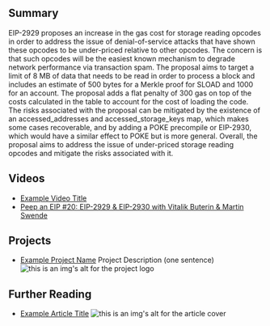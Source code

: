 ## Summary

EIP-2929 proposes an increase in the gas cost for storage reading opcodes in order to address the issue of denial-of-service attacks that have shown these opcodes to be under-priced relative to other opcodes. The concern is that such opcodes will be the easiest known mechanism to degrade network performance via transaction spam. The proposal aims to target a limit of 8 MB of data that needs to be read in order to process a block and includes an estimate of 500 bytes for a Merkle proof for SLOAD and 1000 for an account. The proposal adds a flat penalty of 300 gas on top of the costs calculated in the table to account for the cost of loading the code. The risks associated with the proposal can be mitigated by the existence of an accessed_addresses and accessed_storage_keys map, which makes some cases recoverable, and by adding a POKE precompile or EIP-2930, which would have a similar effect to POKE but is more general. Overall, the proposal aims to address the issue of under-priced storage reading opcodes and mitigate the risks associated with it.

## Videos

- [Example Video Title](https://www.youtube.com/watch?v=TDGq4aeevgY)
- [Peep an EIP #20: EIP-2929 & EIP-2930 with Vitalik Buterin & Martin Swende](https://www.youtube.com/watch?v=qQpvkxKso2E&list=PL4cwHXAawZxqu0PKKyMzG_3BJV_xZTi1F&index=93)

## Projects

- [Example Project Name](https://xxxx.xxx/xxxxx) Project Description (one sentence) ![this is an img's alt for the project logo](https://xxxx.xxx/project-logo.xxx)

## Further Reading

- [Example Article Title](https://xxxx.xxx/xxxxx) ![this is an img's alt for the article cover](https://xxxx.xxx/article-cover.xxx)
